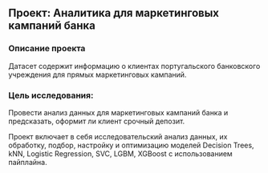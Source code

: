 ## Проект: Аналитика для маркетинговых кампаний банка

### Описание проекта
Датасет содержит информацию о клиентах португальского банковского учреждения для прямых маркетинговых кампаний.


### Цель исследования: 
Провести анализ данных для маркетинговых кампаний банка и предсказать, оформит ли клиент срочный депозит.



Проект включает в себя исследовательский анализ данных, их обработку, подбор, настройку и оптимизацию моделей Decision Trees, kNN, Logistic Regression, SVC, LGBM, XGBoost с использованием пайплайна.
